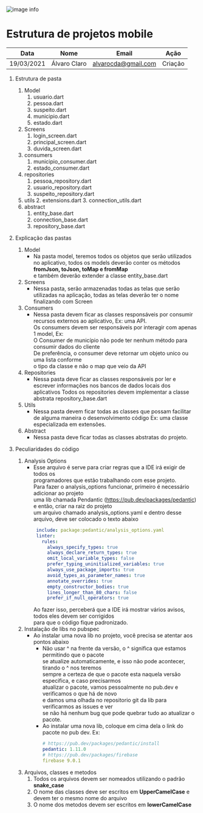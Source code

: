 ![image info](https://lh3.googleusercontent.com/proxy/9YaFtSkgS9y4FNUo3mSKxltZpRNSEkZ1Kop3iitxXIlI8Whbr0RiMBytZHPNK2rE41acKRimJOrgWt7NkTZi_jp5LZC2zw65hyBm1W_epVhG1rlxCxXdoVTRyQ)

# Estrutura de projetos mobile

| Data | Nome | Email |  Ação | 
| --- | --- | --- | --- |
|19/03/2021 | Álvaro Claro | alvarocda@gmail.com | Criação |


1. Estrutura de pasta
   1. Model
      1. usuario.dart
      2. pessoa.dart
      3. suspeito.dart
      4. municipio.dart
      5. estado.dart
   2. Screens
      1. login_screen.dart
      2. principal_screen.dart
      3. duvida_screen.dart
   3. consumers
      1. municipio_consumer.dart
      2. estado_consumer.dart
   4. repositories
      1. pessoa_repository.dart
      2. usuario_repository.dart
      3. suspeito_repository.dart
   5. utils
      2. extensions.dart
      3. connection_utils.dart
   6. abstract
      1. entity_base.dart
      2. connection_base.dart
      3. repository_base.dart
    
2. Explicação das pastas
   1. Model
      - Na pasta model, teremos todos os objetos que serão utilizados  
       no aplicativo, todos os models deverão conter os métodos  
       **fromJson, toJson, toMap e fromMap**  
       e também deverão extender a classe entity_base.dart
   2. Screens
       - Nessa pasta, serão armazenadas todas as telas que serão  
         utilizadas na aplicação, todas as telas deverão ter o 
         nome finalizando com Screen
   3. Consumers
      - Nessa pasta devem ficar as classes responsáveis por consumir recursos externos ao aplicativo, Ex: uma API.  
      Os consumers devem ser responsáveis por interagir com apenas 1 model, Ex:  
        O Consumer de município não pode ter nenhum método para consumir dados do cliente  
        De preferência, o consumer deve retornar um objeto unico ou uma lista conforme  
        o tipo da classe e não o map que veio da API
   4. Repositories
      - Nessa pasta deve ficar as classes responsáveis por ler e escrever 
        informações nos bancos de dados locais dos aplicativos
        Todos os repositories devem implementar a classe abstrata repository_base.dart  
   5. Utils
      - Nessa pasta devem ficar todas as classes que possam facilitar de alguma maneira o desenvolvimento código
    Ex: uma classe especializada em extensões.
   6. Abstract
      - Nessa pasta deve ficar todas as classes abstratas do projeto.
3. Peculiaridades do código
   1. Analysis Options
      - Esse arquivo é serve para criar regras que a IDE irá exigir de todos os  
        programadores que estão trabalhando com esse projeto.  
        Para fazer o analysis_options funcionar, primeiro é necessário adicionar ao projeto  
        uma lib chamada Pendantic (https://pub.dev/packages/pedantic) e então, criar na raiz do projeto  
        um arquivo chamado analysis_options.yaml e dentro desse arquivo, deve ser colocado o texto abaixo  
        ```yaml
         include: package:pedantic/analysis_options.yaml      
         linter:
           rules:
             always_specify_types: true
             always_declare_return_types: true
             omit_local_variable_types: false
             prefer_typing_uninitialized_variables: true
             always_use_package_imports: true
             avoid_types_as_parameter_names: true
             annotate_overrides: true
             empty_constructor_bodies: true
             lines_longer_than_80_chars: false
             prefer_if_null_operators: true
         ```
        Ao fazer isso, perceberá que a IDE irá mostrar vários avisos, todos eles devem ser corrigidos  
        para que o código fique padronizado.
   2. Instalação de libs no pubspec
      - Ao instalar uma nova lib no projeto, você precisa se atentar aos pontos abaixo
         - Não usar ^ na frente da versão, o ^ significa que estamos permitindo que o pacote  
           se atualize automaticamente, e isso não pode acontecer, tirando o ^ nos teremos  
           sempre a certeza de que o pacote esta naquela versão especifica, e caso precisarmos  
           atualizar o pacote, vamos pessoalmente no pub.dev e verificamos o que há de novo  
           e damos uma olhada no repositorio git da lib para verificarmos as issues e ver  
           se não há nenhum bug que pode quebrar tudo ao atualizar o pacote.
         - Ao instalar uma nova lib, coloque em cima dela o link do pacote no pub dev. Ex:
           ```yaml
           # https://pub.dev/packages/pedantic/install
           pedantic: 1.11.0
           # https://pub.dev/packages/firebase
           firebase 9.0.1
            ```
   3. Arquivos, classes e metodos
      1. Todos os arquivos devem ser nomeados utilizando o padrão **snake_case**
      2. O nome das classes deve ser escritos em **UpperCamelCase** e devem ter o mesmo nome do arquivo
      3. O nome dos metodos devem ser escritos em **lowerCamelCase**
   
      
   